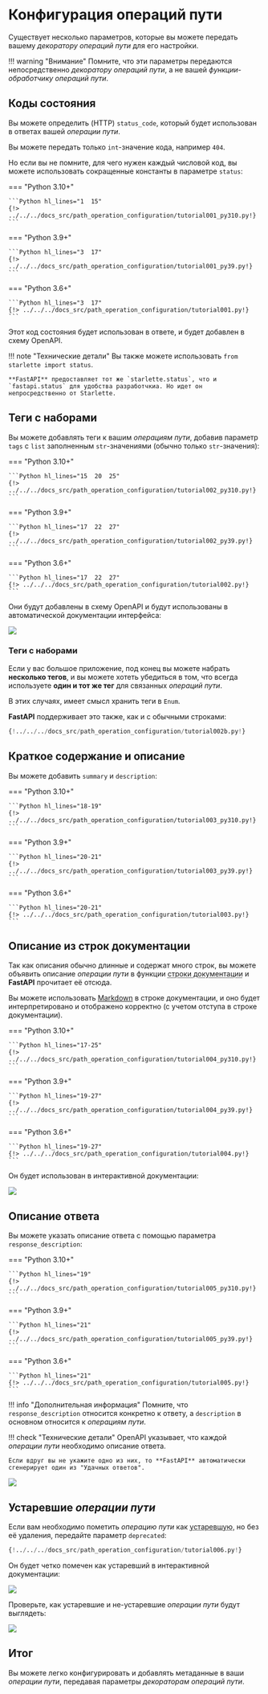 # Конфигурация операций пути

Существует несколько параметров, которые вы можете передать вашему *декоратору операций пути* для его настройки.

!!! warning "Внимание"
    Помните, что эти параметры передаются непосредственно *декоратору операций пути*, а не вашей *функции-обработчику операций пути*.

## Коды состояния

Вы можете определить (HTTP) `status_code`, который будет использован в ответах вашей *операции пути*.

Вы можете передать только `int`-значение кода, например `404`.

Но если вы не помните, для чего нужен каждый числовой код, вы можете использовать сокращенные константы в параметре `status`:

=== "Python 3.10+"

    ```Python hl_lines="1  15"
    {!> ../../../docs_src/path_operation_configuration/tutorial001_py310.py!}
    ```

=== "Python 3.9+"

    ```Python hl_lines="3  17"
    {!> ../../../docs_src/path_operation_configuration/tutorial001_py39.py!}
    ```

=== "Python 3.6+"

    ```Python hl_lines="3  17"
    {!> ../../../docs_src/path_operation_configuration/tutorial001.py!}
    ```

Этот код состояния будет использован в ответе, и будет добавлен в схему OpenAPI.

!!! note "Технические детали"
    Вы также можете использовать `from starlette import status`.

    **FastAPI** предоставляет тот же `starlette.status`, что и `fastapi.status` для удобства разработчкиа. Но идет он непросредственно от Starlette.

## Теги с наборами

Вы можете добавлять теги к вашим *операциям пути*, добавив параметр `tags` с `list` заполненным `str`-значениями (обычно только `str`-значения):

=== "Python 3.10+"

    ```Python hl_lines="15  20  25"
    {!> ../../../docs_src/path_operation_configuration/tutorial002_py310.py!}
    ```

=== "Python 3.9+"

    ```Python hl_lines="17  22  27"
    {!> ../../../docs_src/path_operation_configuration/tutorial002_py39.py!}
    ```

=== "Python 3.6+"

    ```Python hl_lines="17  22  27"
    {!> ../../../docs_src/path_operation_configuration/tutorial002.py!}
    ```

Они будут добавлены в схему OpenAPI и будут использованы в автоматической документации интерфейса:

<img src="/img/tutorial/path-operation-configuration/image01.png">

### Теги с наборами

Если у вас большое приложение, под конец вы можете набрать **несколько тегов**, и вы можете хотеть убедиться в том, что всегда используете **один и тот же тег** для связанных *операций пути*.

В этих случаях, имеет смысл хранить теги в `Enum`.

**FastAPI** поддерживает это также, как и с обычными строками:

```Python hl_lines="1  8-10  13  18"
{!../../../docs_src/path_operation_configuration/tutorial002b.py!}
```

## Краткое содержание и описание

Вы можете добавить `summary` и `description`:

=== "Python 3.10+"

    ```Python hl_lines="18-19"
    {!> ../../../docs_src/path_operation_configuration/tutorial003_py310.py!}
    ```

=== "Python 3.9+"

    ```Python hl_lines="20-21"
    {!> ../../../docs_src/path_operation_configuration/tutorial003_py39.py!}
    ```

=== "Python 3.6+"

    ```Python hl_lines="20-21"
    {!> ../../../docs_src/path_operation_configuration/tutorial003.py!}
    ```

## Описание из строк документации

Так как описания обычно длинные и содержат много строк, вы можете объявить описание *операции пути* в функции <abbr title="многострочный текст в качестве первого выражения внутри функции (не присвоенная какой-либо переменной), используемый для документации">строки документации</abbr> и **FastAPI** прочитает её отсюда.

Вы можете использовать <a href="https://en.wikipedia.org/wiki/Markdown" class="external-link" target="_blank">Markdown</a> в строке документации, и оно будет интерпретировано и отображено корректно (с учетом отступа в строке документации).

=== "Python 3.10+"

    ```Python hl_lines="17-25"
    {!> ../../../docs_src/path_operation_configuration/tutorial004_py310.py!}
    ```

=== "Python 3.9+"

    ```Python hl_lines="19-27"
    {!> ../../../docs_src/path_operation_configuration/tutorial004_py39.py!}
    ```

=== "Python 3.6+"

    ```Python hl_lines="19-27"
    {!> ../../../docs_src/path_operation_configuration/tutorial004.py!}
    ```

Он будет использован в интерактивной документации:

<img src="/img/tutorial/path-operation-configuration/image02.png">

## Описание ответа

Вы можете указать описание ответа с помощью параметра `response_description`:

=== "Python 3.10+"

    ```Python hl_lines="19"
    {!> ../../../docs_src/path_operation_configuration/tutorial005_py310.py!}
    ```

=== "Python 3.9+"

    ```Python hl_lines="21"
    {!> ../../../docs_src/path_operation_configuration/tutorial005_py39.py!}
    ```

=== "Python 3.6+"

    ```Python hl_lines="21"
    {!> ../../../docs_src/path_operation_configuration/tutorial005.py!}
    ```

!!! info "Дополнительная информация"
    Помните, что `response_description` относится конкретно к ответу, а `description` в основном относится к *операциям пути*.

!!! check "Технические детали"
    OpenAPI указывает, что каждой *операции пути* необходимо описание ответа.

    Если вдруг вы не укажите одно из них, то **FastAPI** автоматически сгенерирует один из "Удачных ответов".

<img src="/img/tutorial/path-operation-configuration/image03.png">

## Устаревшие *операции пути*

Если вам необходимо пометить *операцию пути* как <abbr title="устаревшее, не рекомендовано к использованию">устаревшую</abbr>, но без её удаления, передайте параметр `deprecated`:

```Python hl_lines="16"
{!../../../docs_src/path_operation_configuration/tutorial006.py!}
```

Он будет четко помечен как устаревший в интерактивной документации:

<img src="/img/tutorial/path-operation-configuration/image04.png">

Проверьте, как устаревшие и не-устаревшие *операции пути* будут выглядеть:

<img src="/img/tutorial/path-operation-configuration/image05.png">

## Итог

Вы можете легко конфигурировать и добавлять метаданные в ваши *операции пути*, передавая параметры *декораторам операций пути*.
